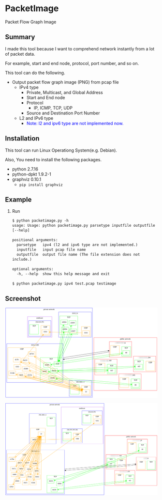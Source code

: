 # PacketImage

Packet Flow Graph Image


## Summary

I made this tool because I want to comprehend network instantly from a lot of packet data.

For example, start and end node, protocol, port number, and so on.

This tool can do the following.

- Output packet flow graph image (PNG) from pcap file
    - IPv4 type
        - Private, Multicast, and Global Address
        - Start and End node
        - Protocol
            - IP, ICMP, TCP, UDP
        - Source and Destination Port Number
    - L2 and IPv6 type
        - <font style="color:blue">Note: l2 and ipv6 type are not implemented now.</font>


## Installation

This tool can run Linux Operationg System(e.g. Debian).

Also, You need to install the following packages.

- python 2.7.16
- python-dpkt 1.9.2-1
- graphviz 0.10.1
    - ````pip install graphviz````


## Example

1. Run
    ````
    $ python packetimage.py -h
    usage: Usage: python packetimage.py parsetype inputfile outputfile [--help]

    positional arguments:
      parsetype   ipv4 (l2 and ipv6 type are not implemented.)
      inputfile   input pcap file name
      outputfile  output file name (The file extension does not include.)

    optional arguments:
      -h, --help  show this help message and exit

    $ python packetimage.py ipv4 test.pcap testimage
    ````

## Screenshot

![001.png](./image/001.png)

![002.png](./image/002.png)


